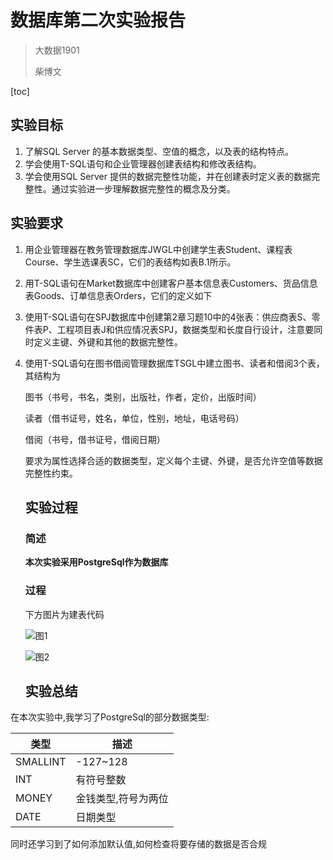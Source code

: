 # 数据库第二次实验报告

>大数据1901
>
>柴博文

[toc]

## 实验目标

1. 了解SQL Server 的基本数据类型、空值的概念，以及表的结构特点。
2. 学会使用T-SQL语句和企业管理器创建表结构和修改表结构。
3. 学会使用SQL Server 提供的数据完整性功能，并在创建表时定义表的数据完整性。通过实验进一步理解数据完整性的概念及分类。

## 实验要求

1. 用企业管理器在教务管理数据库JWGL中创建学生表Student、课程表Course、学生选课表SC，它们的表结构如表B.1所示。

2. 用T-SQL语句在Market数据库中创建客户基本信息表Customers、货品信息表Goods、订单信息表Orders，它们的定义如下

3. 使用T-SQL语句在SPJ数据库中创建第2章习题10中的4张表：供应商表S、零件表P、工程项目表J和供应情况表SPJ，数据类型和长度自行设计，注意要同时定义主键、外键和其他的数据完整性。

4. 使用T-SQL语句在图书借阅管理数据库TSGL中建立图书、读者和借阅3个表，其结构为

   图书（书号，书名，类别，出版社，作者，定价，出版时间）

   读者（借书证号，姓名，单位，性别，地址，电话号码）

   借阅（书号，借书证号，借阅日期）

   要求为属性选择合适的数据类型，定义每个主键、外键，是否允许空值等数据完整性约束。

   ## 实验过程

   ### 简述

   **本次实验采用PostgreSql作为数据库**

   ### 过程

   下方图片为建表代码

   ![图1](/home/lqxc/Pictures/2021-11-08_18-12.png)

   ![图2](/home/lqxc/Pictures/2021-11-08_18-49.png)

   ## 实验总结

   

在本次实验中,我学习了PostgreSql的部分数据类型:

| 类型     | 描述                |
| -------- | ------------------- |
| SMALLINT | -127~128            |
| INT      | 有符号整数          |
| MONEY    | 金钱类型,符号为两位 |
| DATE     | 日期类型            |

同时还学习到了如何添加默认值,如何检查将要存储的数据是否合规